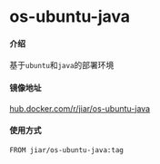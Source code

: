 # os-ubuntu-java


#### 介绍
基于`ubuntu`和`java`的部署环境

#### 镜像地址
[hub.docker.com/r/jiar/os-ubuntu-java](https://hub.docker.com/r/jiar/os-ubuntu-java)

#### 使用方式
```
FROM jiar/os-ubuntu-java:tag
```

